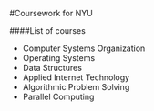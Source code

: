#Coursework for NYU

####List of courses
- Computer Systems Organization
- Operating Systems
- Data Structures
- Applied Internet Technology
- Algorithmic Problem Solving
- Parallel Computing
